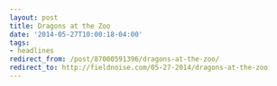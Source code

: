 ```yaml
---
layout: post 
title: Dragons at the Zoo 
date: '2014-05-27T10:00:18-04:00' 
tags: 
- headlines 
redirect_from: /post/87000591396/dragons-at-the-zoo/
redirect_to: http://fieldnoise.com/05-27-2014/dragons-at-the-zoo
---
```



